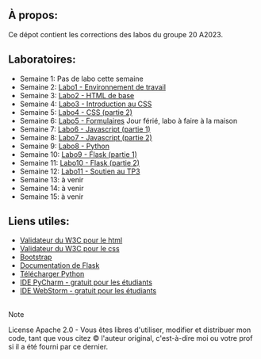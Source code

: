 ## À propos:
Ce dépot contient les corrections des labos du groupe 20 A2023. 

## Laboratoires:
- Semaine 1: Pas de labo cette semaine
- Semaine 2: [Labo1 - Environnement de travail](LABO1)
- Semaine 3: [Labo2 - HTML de base](LABO2)
- Semaine 4: [Labo3 - Introduction au CSS](LABO3)
- Semaine 5: [Labo4 - CSS (partie 2)](LABO4)
- Semaine 6: [Labo5 - Formulaires](LABO5) Jour férié, labo à faire à la maison
- Semaine 7: [Labo6 - Javascript (partie 1)](LABO6)
- Semaine 8: [Labo7 - Javascript (partie 2)](LABO7)
- Semaine 9: [Labo8 - Python](LABO8)
- Semaine 10: [Labo9 - Flask (partie 1)](LABO9)
- Semaine 11: [Labo10 - Flask (partie 2)](LABO10)
- Semaine 12: [Labo11 - Soutien au TP3](LABO11)
- Semaine 13: à venir
- Semaine 14: à venir
- Semaine 15: à venir

## Liens utiles:
- [Validateur du W3C pour le html](https://validator.w3.org/)
- [Validateur du W3C pour le css](https://jigsaw.w3.org/css-validator/)
- [Bootstrap](https://getbootstrap.com/)
- [Documentation de Flask](https://flask.palletsprojects.com/en/2.3.x/)
- [Télécharger Python](https://www.python.org/downloads/)
- [IDE PyCharm - gratuit pour les étudiants](https://www.jetbrains.com/pycharm/)
- [IDE WebStorm - gratuit pour les étudiants](https://www.jetbrains.com/webstorm/)
&nbsp;  
&nbsp;  

> [!NOTE] 
> License Apache 2.0 - Vous êtes libres d'utiliser, modifier et distribuer mon code, tant que vous citez © l'auteur original, c'est-à-dire moi ou votre prof si il a été fourni par ce dernier.
